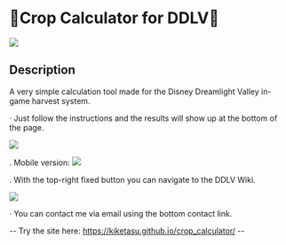 # 🌱Crop Calculator for DDLV🌱

![](https://i.ibb.co/qgmGRZn/img1.png) <br>

## Description

A very simple calculation tool made for the Disney Dreamlight Valley in-game harvest system.

· Just follow the instructions and the results will show up at the bottom of the page. <br>

![](https://i.ibb.co/9Z1C1K1/img1.png)

. Mobile version:
![](https://i.ibb.co/zF68J3S/img2.png)

. With the top-right fixed button you can navigate to the DDLV Wiki. <br>

![](https://i.ibb.co/jgg6p78/img4.png)

· You can contact me via email using the bottom contact link.

--  Try the site here:  https://kiketasu.github.io/crop_calculator/  --








